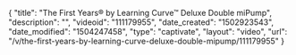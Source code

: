 {
    "title": "The First Years&reg; by Learning Curve&trade; Deluxe Double miPump",
    "description": "",
    "videoid": "111179955",
    "date_created": "1502923543",
    "date_modified": "1504247458",
    "type": "captivate",
    "layout": "video",
    "url": "\/v\/the-first-years-by-learning-curve-deluxe-double-mipump\/111179955"
}